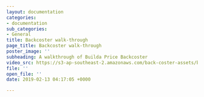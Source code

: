 ```yaml
---
layout: documentation
categories:
- documentation
sub_categories:
- General
title: Backcoster walk-through
page_title: Backcoster walk-through
poster_image: ''
subheading: A walkthrough of Builda Price Backcoster
video_src: https://s3-ap-southeast-2.amazonaws.com/back-coster-assets/bp-training-videos/Back+coster+merchant+demo.mp4
file: ''
open_file: ''
date: 2019-02-13 04:17:05 +0000

---
```

